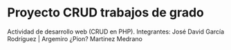 # Proyecto CRUD trabajos de grado
Actividad de desarrollo web (CRUD en PHP).
Integrantes:
José David García Rodríguez | 
Argemiro ¿Pion? Martinez Medrano
